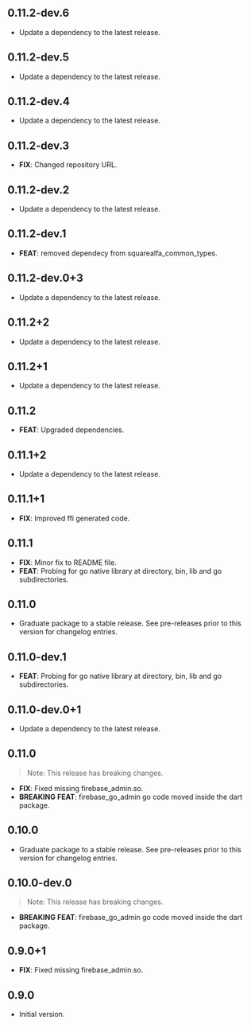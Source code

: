 ## 0.11.2-dev.6

 - Update a dependency to the latest release.

## 0.11.2-dev.5

 - Update a dependency to the latest release.

## 0.11.2-dev.4

 - Update a dependency to the latest release.

## 0.11.2-dev.3

 - **FIX**: Changed repository URL.

## 0.11.2-dev.2

 - Update a dependency to the latest release.

## 0.11.2-dev.1

 - **FEAT**: removed dependecy from squarealfa_common_types.

## 0.11.2-dev.0+3

 - Update a dependency to the latest release.

## 0.11.2+2

 - Update a dependency to the latest release.

## 0.11.2+1

 - Update a dependency to the latest release.

## 0.11.2

 - **FEAT**: Upgraded dependencies.

## 0.11.1+2

 - Update a dependency to the latest release.

## 0.11.1+1

 - **FIX**: Improved ffi generated code.

## 0.11.1

 - **FIX**: Minor fix to README file.
 - **FEAT**: Probing for go native library at <cwd> directory, bin, lib and go subdirectories.

## 0.11.0

 - Graduate package to a stable release. See pre-releases prior to this version for changelog entries.

## 0.11.0-dev.1

 - **FEAT**: Probing for go native library at <cwd> directory, bin, lib and go subdirectories.

## 0.11.0-dev.0+1

 - Update a dependency to the latest release.

## 0.11.0

> Note: This release has breaking changes.

 - **FIX**: Fixed missing firebase_admin.so.
 - **BREAKING** **FEAT**: firebase_go_admin go code moved inside the dart package.

## 0.10.0

 - Graduate package to a stable release. See pre-releases prior to this version for changelog entries.

## 0.10.0-dev.0

> Note: This release has breaking changes.

 - **BREAKING** **FEAT**: firebase_go_admin go code moved inside the dart package.

## 0.9.0+1

 - **FIX**: Fixed missing firebase_admin.so.

## 0.9.0

- Initial version.